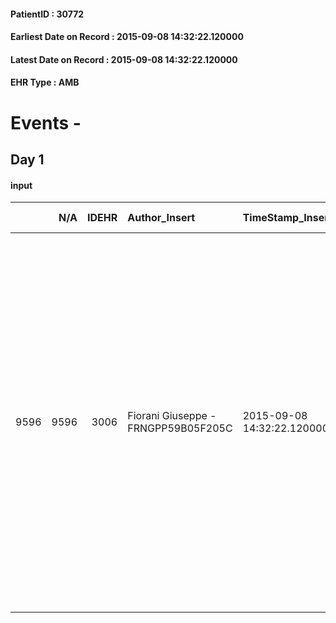 
#### PatientID : 30772
#### Earliest Date on Record : 2015-09-08 14:32:22.120000
#### Latest Date on Record : 2015-09-08 14:32:22.120000
#### EHR Type : AMB

# Events - 

## Day 1

#### input
|      |    N/A |   IDEHR | Author_Insert                       | TimeStamp_Insert           | EHRType   |   PatientID |   IDDigitalSignDocument | persone_vicine   |   Unnamed: 0_x.1 |   IDANAMNESI_SOCIALE | Patient   | FamigliaAltro   | Paziente_T   | FamigliaAltro_T   |   Non_Rilevabile_x.1 | Note_Non_Rilevabile_x.1   | opt_Problemi   | Note_I                                                                                                                                                                                                                                                                                                                                                                                        | ds_note_timori                                                                                                                                                                | chk_contr_sintomi   | opt_paziente_a   | opt_famiglia_a   | opt_adeguatezza   | opt_paziente_solo   | opt_presente_assente   | Caregiver_principale   | opt_necessario   | opt_presente   | opt_risorse_ec   | opt_paziente_psi   | opt_Ins_vol   | opt_esenzione   | opt_inv_civile   |   invalidita_perc | ds_codice_es   | Needs               | Domestic partnership   | opt_disponibilita_f   | opt_indennita_acc   | opt_famiglia_psi   | opt_disponibilit_paz   |
|-----:|-------:|--------:|:------------------------------------|:---------------------------|:----------|------------:|------------------------:|:-----------------|-----------------:|---------------------:|:----------|:----------------|:-------------|:------------------|---------------------:|:--------------------------|:---------------|:----------------------------------------------------------------------------------------------------------------------------------------------------------------------------------------------------------------------------------------------------------------------------------------------------------------------------------------------------------------------------------------------|:------------------------------------------------------------------------------------------------------------------------------------------------------------------------------|:--------------------|:-----------------|:-----------------|:------------------|:--------------------|:-----------------------|:-----------------------|:-----------------|:---------------|:-----------------|:-------------------|:--------------|:----------------|:-----------------|------------------:|:---------------|:--------------------|:-----------------------|:----------------------|:--------------------|:-------------------|:-----------------------|
| 9596 |   9596 |    3006 | Fiorani Giuseppe - FRNGPP59B05F205C | 2015-09-08 14:32:22.120000 | AMB       |       30772 |                  132716 | N/A              |             1342 |                  904 | Si#1      | Si#1            | No#0         | No#0              |                    0 | NR                        | No#0           | Pz non oncologico ,affetto da M di Parkinson in fase avanzata,con recenti frequenti accessi al PS per mialgie,con iniziale impostazione di terapia antalgica,con risultati inefficaci.Il MMG chiede una visita di TdD al domicilio per dolore cronico non controllato.Il figlio ,pur consapevole della patologia,chiede una consulenza antalgica efficace ,per via dei ripetuti accessi al PS | Il figlio √® preoccupato per l'eccesso di farmaci a suo parere poco efficaci sui sintomi algici e pi√π in generale sui sintomi correlati alla depressione e al M di Parkinson | controllo sintomi#0 | Indefinite#2     | Congruenti#1     | Si#1              | No#0                | Presente#1             | il figlio Giovanni     | Si#1             | Si#1           | Adeguate#1       | No#0               | No#0          | Si#1            | Si#1             |               100 | IC13           | Clinici#0;Sociali#1 | Badante#1              | Si#1                  | No#0                | No#0               | Si#1                   |


